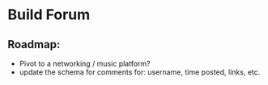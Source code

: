 # Build Forum  

## Roadmap:  
- Pivot to a networking / music platform?  
- update the schema for comments for: username, time posted, links, etc.  